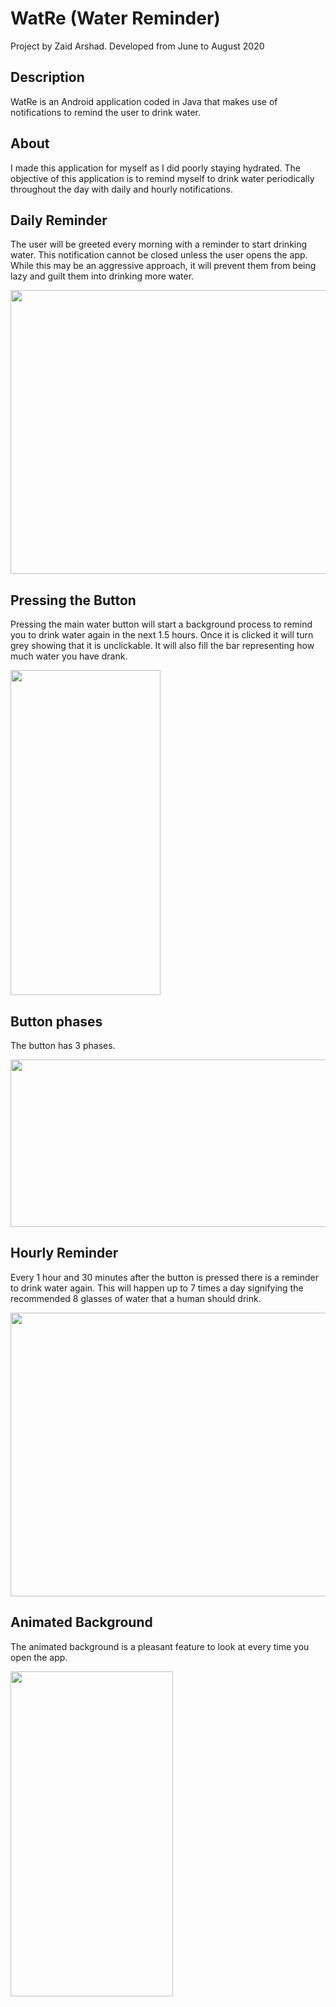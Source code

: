 # WatRe (Water Reminder)
Project by Zaid Arshad. Developed from June to August 2020 

## Description
WatRe is an Android application coded in Java that makes use of notifications to remind the user to drink water.

## About
I made this application for myself as I did poorly staying hydrated. The objective of this application is to remind myself to drink water periodically throughout the day with daily and hourly notifications.

## Daily Reminder
The user will be greeted every morning with a reminder to start drinking water. This notification cannot be closed unless the user opens the app. While this may be an aggressive approach, it will prevent them from being lazy and guilt them into drinking more water.

<img src="https://user-images.githubusercontent.com/52565263/144075313-7e71d7c7-eb6e-4b89-97ab-e19fe4f694eb.png" width="540" height="454"/>

## Pressing the Button
Pressing the main water button will start a background process to remind you to drink water again in the next 1.5 hours. Once it is clicked it will turn grey showing that it is unclickable. It will also fill the bar representing how much water you have drank.

<img src="https://user-images.githubusercontent.com/52565263/144077565-0c034af5-b99a-43d2-839c-382a3d8aaac1.gif" width="240" height="520"/>

## Button phases
The button has 3 phases.

<img src="https://user-images.githubusercontent.com/52565263/144064606-92c6d0c1-5ecc-40b5-aec7-06ace5b39fdb.png" width="640" height="268"/>

## Hourly Reminder
Every 1 hour and 30 minutes after the button is pressed there is a reminder to drink water again. This will happen up to 7 times a day signifying the recommended 8 glasses of water that a human should drink.

<img src="https://user-images.githubusercontent.com/52565263/144075336-62d3d172-9e98-490d-a77f-c8cf4ef3b36e.png" width="540" height="454"/>

## Animated Background
The animated background is a pleasant feature to look at every time you open the app.

<img src="https://user-images.githubusercontent.com/52565263/144073778-dd2c2d17-d974-41b8-8a3e-df70fda41811.gif" width="260" height="520"/>
